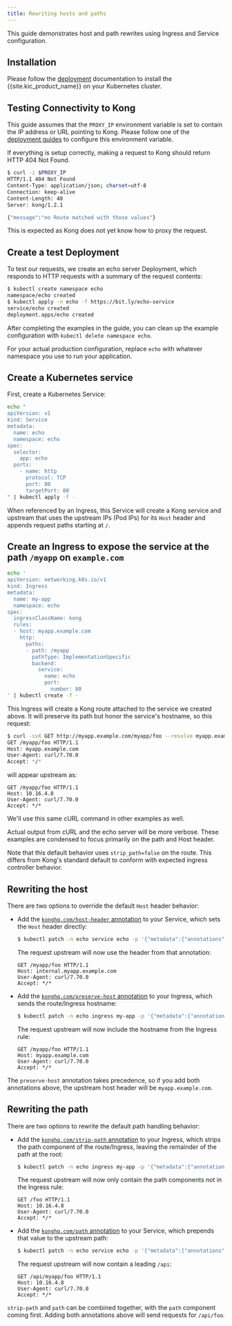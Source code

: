 ```yaml
---
title: Rewriting hosts and paths
---
```

This guide demonstrates host and path rewrites using Ingress and Service configuration.

## Installation

Please follow the [deployment](/kong-ingress-controller/{{page.kong_version}}/deployment/overview/) documentation to install
the {{site.kic_product_name}} on your Kubernetes cluster.

## Testing Connectivity to Kong

This guide assumes that the `PROXY_IP` environment variable is
set to contain the IP address or URL pointing to Kong.
Please follow one of the
[deployment guides](/kong-ingress-controller/{{page.kong_version}}/deployment/overview) to configure this environment variable.

If everything is setup correctly, making a request to Kong should return
HTTP 404 Not Found.

```bash
$ curl -i $PROXY_IP
HTTP/1.1 404 Not Found
Content-Type: application/json; charset=utf-8
Connection: keep-alive
Content-Length: 48
Server: kong/1.2.1

{"message":"no Route matched with those values"}
```

This is expected as Kong does not yet know how to proxy the request.

## Create a test Deployment

To test our requests, we create an echo server Deployment, which responds to
HTTP requests with a summary of the request contents:

```bash
$ kubectl create namespace echo
namespace/echo created
$ kubectl apply -n echo -f https://bit.ly/echo-service
service/echo created
deployment.apps/echo created
```

After completing the examples in the guide, you can clean up the example
configuration with `kubectl delete namespace echo`.

For your actual production configuration, replace `echo` with whatever
namespace you use to run your application.

## Create a Kubernetes service

First, create a Kubernetes Service:

```bash
echo "
apiVersion: v1
kind: Service
metadata:
  name: echo
  namespace: echo
spec:
  selector:
    app: echo
  ports:
    - name: http
      protocol: TCP
      port: 80
      targetPort: 80
" | kubectl apply -f -
```

When referenced by an Ingress, this Service will create a Kong service and
upstream that uses the upstream IPs (Pod IPs) for its `Host` header and appends
request paths starting at `/`.

## Create an Ingress to expose the service at the path `/myapp` on `example.com`

```bash
echo '
apiVersion: networking.k8s.io/v1
kind: Ingress
metadata:
  name: my-app
  namespace: echo
spec:
  ingressClassName: kong
  rules:
  - host: myapp.example.com
    http:
      paths:
      - path: /myapp
        pathType: ImplementationSpecific
        backend:
          service:
            name: echo
            port:
              number: 80
' | kubectl create -f -
```

This Ingress will create a Kong route attached to the service we created above.
It will preserve its path but honor the service's hostname, so this request:

```bash
$ curl -svX GET http://myapp.example.com/myapp/foo --resolve myapp.example.com:80:$PROXY_IP
GET /myapp/foo HTTP/1.1
Host: myapp.example.com
User-Agent: curl/7.70.0
Accept: */*
```
will appear upstream as:

```
GET /myapp/foo HTTP/1.1
Host: 10.16.4.8
User-Agent: curl/7.70.0
Accept: */*
```

We'll use this same cURL command in other examples as well.

Actual output from cURL and the echo server will be more verbose. These
examples are condensed to focus primarily on the path and Host header.

Note that this default behavior uses `strip_path=false` on the route. This
differs from Kong's standard default to conform with expected ingress
controller behavior.

## Rewriting the host

There are two options to override the default `Host` header behavior:

- Add the [`konghq.com/host-header` annotation][1] to your Service, which sets
  the `Host` header directly:
  ```bash
  $ kubectl patch -n echo service echo -p '{"metadata":{"annotations":{"konghq.com/host-header":"internal.myapp.example.com"}}}'
  ```
  The request upstream will now use the header from that annotation:
  ```
  GET /myapp/foo HTTP/1.1
  Host: internal.myapp.example.com
  User-Agent: curl/7.70.0
  Accept: */*
  ```
- Add the [`konghq.com/preserve-host` annotation][0] to your Ingress, which
  sends the route/Ingress hostname:
  ```bash
  $ kubectl patch -n echo ingress my-app -p '{"metadata":{"annotations":{"konghq.com/preserve-host":"true"}}}'
  ```
  The request upstream will now include the hostname from the Ingress rule:
  ```
  GET /myapp/foo HTTP/1.1
  Host: myapp.example.com
  User-Agent: curl/7.70.0
  Accept: */*
  ```

The `preserve-host` annotation takes precedence, so if you add both annotations
above, the upstream host header will be `myapp.example.com`.

## Rewriting the path

There are two options to rewrite the default path handling behavior:

- Add the [`konghq.com/strip-path` annotation][2] to your Ingress, which strips
  the path component of the route/Ingress, leaving the remainder of the path at
  the root:
  ```bash
  $ kubectl patch -n echo ingress my-app -p '{"metadata":{"annotations":{"konghq.com/strip-path":"true"}}}'
  ```
  The request upstream will now only contain the path components not in the
  Ingress rule:
  ```
  GET /foo HTTP/1.1
  Host: 10.16.4.8
  User-Agent: curl/7.70.0
  Accept: */*
  ```
- Add the [`konghq.com/path` annotation][3] to your Service, which prepends
  that value to the upstream path:
  ```bash
  $ kubectl patch -n echo service echo -p '{"metadata":{"annotations":{"konghq.com/path":"/api"}}}'
  ```
  The request upstream will now contain a leading `/api`:
  ```
  GET /api/myapp/foo HTTP/1.1
  Host: 10.16.4.8
  User-Agent: curl/7.70.0
  Accept: */*
  ```
`strip-path` and `path` can be combined together, with the `path` component
coming first. Adding both annotations above will send requests for `/api/foo`.

[0]: /kong-ingress-controller/{{page.kong_version}}/references/annotations/#konghqcompreserve-host
[1]: /kong-ingress-controller/{{page.kong_version}}/references/annotations/#konghqcomhost-header
[2]: /kong-ingress-controller/{{page.kong_version}}/references/annotations/#konghqcomstrip-path
[3]: /kong-ingress-controller/{{page.kong_version}}/references/annotations/#konghqcompath
